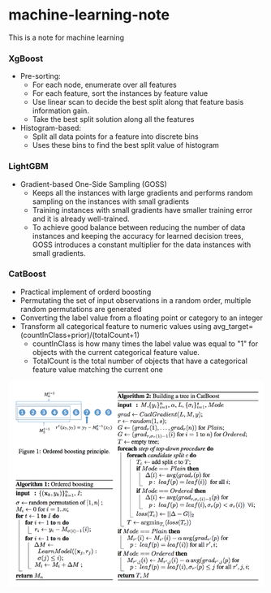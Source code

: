 # machine-learning-note
This is a note for machine learning

### XgBoost
  - Pre-sorting:
    - For each node, enumerate over all features
    - For each feature, sort the instances by feature value
    - Use linear scan to decide the best split along that feature basis information gain.
    - Take the best split solution along all the features
  - Histogram-based:
    - Split all data points for a feature into discrete bins
    - Uses these bins to find the best split value of histogram

### LightGBM
  - Gradient-based One-Side Sampling (GOSS)
    - Keeps all the instances with large gradients and performs random sampling on the instances with small gradients
    - Training instances with small gradients have smaller training error and it is already well-trained.
    - To achieve good balance between reducing the number of data instances and keeping the accuracy for learned decision trees, GOSS introduces a constant multiplier for the data instances with small gradients.

### CatBoost
  - Practical implement of orderd boosting
  - Permutating the set of input observations in a random order, multiple random permutations are generated
  - Converting the label value from a floating point or category to an integer
  - Transform all categorical feature to numeric values using avg\_target=(countInClass+prior)/(totalCount+1)    
    - countInClass is how many times the label value was equal to "1" for objects with the current categorical feature value.
    - TotalCount is the total number of objects that have a categorical feature value matching the current one

![](./images/Picture1.png)
